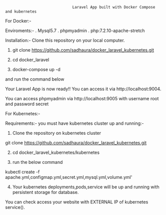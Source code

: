                                   Laravel App built with Docker Compose and kubernetes

For Docker:-

Enviroments:-
. Mysql5.7
. phpmyadmin
. php:7.2.10-apache-stretch

Installation:-
Clone this repository on your local computer. 


1. git clone https://github.com/sadhaura/docker_laravel_kubernetes.git

2. cd docker_laravel

3. docker-compose up -d

and run the command below

Your Laravel App is now ready!! You can access it via http://localhost:9004.

You can access phpmyadmin via http://localhost:9005 with username root and password secret


For Kubernetes:-

Requirements:-
you must have kubernetes cluster up and running:-


1. Clone the repository on kubernetes cluster

git clone https://github.com/sadhaura/docker_laravel_kubernetes.git

2. cd docker_laravel_kubernetes/kubernetes

3. run the below command 

kubectl create -f apache.yml,configmap.yml,secret.yml,mysql.yml,volume.yml'

4. Your kubernetes deployments,pods,service will be up and running with persistent storage for database.

You can check access your website with EXTERNAL IP of kubernetes service().

 


